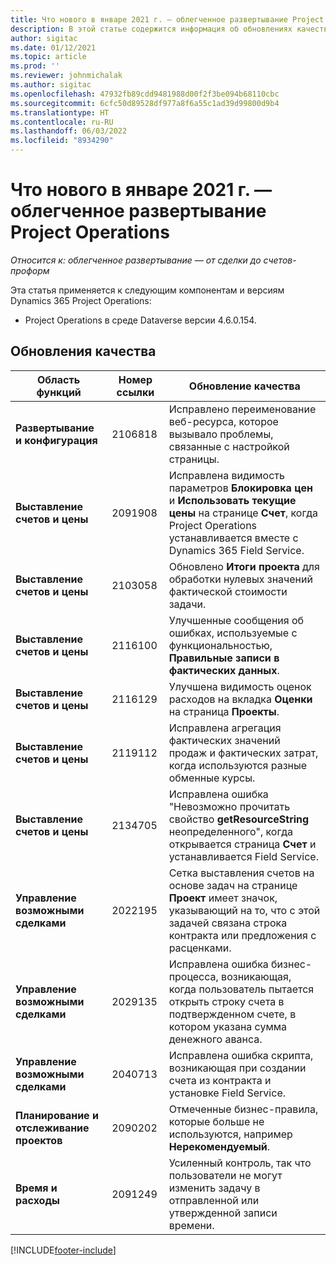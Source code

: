 ```yaml
---
title: Что нового в январе 2021 г. — облегченное развертывание Project Operations
description: В этой статье содержится информация об обновлениях качества, доступных в выпуске облегченного развертывания Project Operations за январь 2021 года.
author: sigitac
ms.date: 01/12/2021
ms.topic: article
ms.prod: ''
ms.reviewer: johnmichalak
ms.author: sigitac
ms.openlocfilehash: 47932fb89cdd9481988d00f2f3be094b68110cbc
ms.sourcegitcommit: 6cfc50d89528df977a8f6a55c1ad39d99800d9b4
ms.translationtype: HT
ms.contentlocale: ru-RU
ms.lasthandoff: 06/03/2022
ms.locfileid: "8934290"
---
```

# <a name="whats-new-january-2021---project-operations-lite-deployment"></a>Что нового в январе 2021 г. — облегченное развертывание Project Operations


_Относится к: облегченное развертывание — от сделки до счетов-проформ_

Эта статья применяется к следующим компонентам и версиям Dynamics 365 Project Operations:

  - Project Operations в среде Dataverse версии 4.6.0.154.
  
## <a name="quality-updates"></a>Обновления качества

| **Область функций** | **Номер ссылки** | **Обновление качества** |
| --- | --- | --- |
| **Развертывание и конфигурация** | 2106818 | Исправлено переименование веб-ресурса, которое вызывало проблемы, связанные с настройкой страницы. |
| **Выставление счетов и цены** | 2091908 | Исправлена видимость параметров **Блокировка цен** и **Использовать текущие цены** на странице **Счет**, когда Project Operations устанавливается вместе с Dynamics 365 Field Service. |
| **Выставление счетов и цены** | 2103058 | Обновлено **Итоги проекта** для обработки нулевых значений фактической стоимости задачи. |
| **Выставление счетов и цены** | 2116100 | Улучшенные сообщения об ошибках, используемые с функциональностью, **Правильные записи в фактических данных**. |
| **Выставление счетов и цены** | 2116129 | Улучшена видимость оценок расходов на вкладка **Оценки** на страница **Проекты**. |
| **Выставление счетов и цены** | 2119112 | Исправлена агрегация фактических значений продаж и фактических затрат, когда используются разные обменные курсы. |
| **Выставление счетов и цены** | 2134705 | Исправлена ошибка "Невозможно прочитать свойство **getResourceString** неопределенного", когда открывается страница **Счет** и устанавливается Field Service. |
| **Управление возможными сделками** | 2022195 | Сетка выставления счетов на основе задач на странице **Проект** имеет значок, указывающий на то, что с этой задачей связана строка контракта или предложения с расценками. |
| **Управление возможными сделками** | 2029135 | Исправлена ошибка бизнес-процесса, возникающая, когда пользователь пытается открыть строку счета в подтвержденном счете, в котором указана сумма денежного аванса. |
| **Управление возможными сделками** | 2040713 | Исправлена ошибка скрипта, возникающая при создании счета из контракта и установке Field Service. |
| **Планирование и отслеживание проектов** | 2090202 | Отмеченные бизнес-правила, которые больше не используются, например **Нерекомендуемый**. |
| **Время и расходы** | 2091249 | Усиленный контроль, так что пользователи не могут изменить задачу в отправленной или утвержденной записи времени. |


[!INCLUDE[footer-include](../../includes/footer-banner.md)]